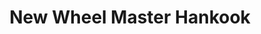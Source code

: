 ---
title: "New Wheel Master Hankook"
url: /karachi/new-wheel-master-hankook-rashid-minhas-road/
shop: Autowerkstatt
---
